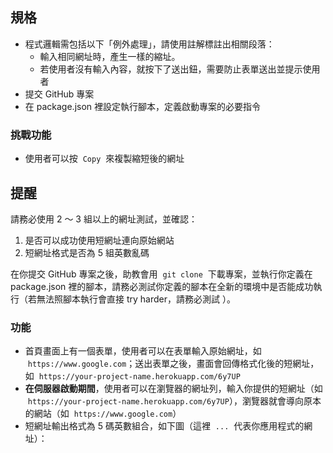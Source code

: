 ## **規格**

- 程式邏輯需包括以下「例外處理」，請使用註解標註出相關段落：
  - 輸入相同網址時，產生一樣的縮址。
  - 若使用者沒有輸入內容，就按下了送出鈕，需要防止表單送出並提示使用者
- 提交 GitHub 專案
- 在 package.json 裡設定執行腳本，定義啟動專案的必要指令

### **挑戰功能**

- 使用者可以按  `Copy`  來複製縮短後的網址

## **提醒**

請務必使用 2 ～ 3 組以上的網址測試，並確認：

1. 是否可以成功使用短網址連向原始網站
2. 短網址格式是否為 5 組英數亂碼

在你提交 GitHub 專案之後，助教會用  `git clone`  下載專案，並執行你定義在 package.json 裡的腳本，請務必測試你定義的腳本在全新的環境中是否能成功執行（若無法照腳本執行會直接 try harder，請務必測試 ）。

### **功能**

- 首頁畫面上有一個表單，使用者可以在表單輸入原始網址，如  `https://www.google.com`；送出表單之後，畫面會回傳格式化後的短網址，如  `https://your-project-name.herokuapp.com/6y7UP`
- **在伺服器啟動期間**，使用者可以在瀏覽器的網址列，輸入你提供的短網址（如  `https://your-project-name.herokuapp.com/6y7UP`），瀏覽器就會導向原本的網站（如  `https://www.google.com`）
- 短網址輸出格式為 5 碼英數組合，如下圖（這裡  `...`  代表你應用程式的網址）：
